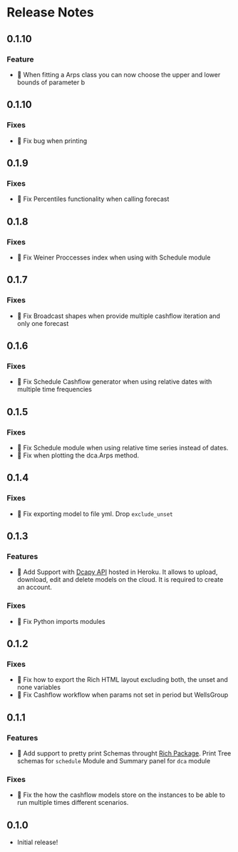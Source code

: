 # Release Notes

## 0.1.10
### Feature
* 🎨 When fitting a Arps class you can now choose the upper and lower bounds of parameter b

## 0.1.10
### Fixes
* 👷 Fix bug when printing


## 0.1.9
### Fixes
* 👷 Fix Percentiles functionality when calling forecast


## 0.1.8
### Fixes
* 👷 Fix Weiner Proccesses index when using with Schedule module

## 0.1.7
### Fixes
* 👷 Fix Broadcast shapes when provide multiple cashflow iteration and only one forecast

## 0.1.6
### Fixes
* 👷 Fix Schedule Cashflow generator when using relative dates with multiple time frequencies

## 0.1.5
### Fixes
* 👷 Fix Schedule module when using relative time series instead of dates.
* 👷 Fix when plotting the dca.Arps method.

## 0.1.4
### Fixes
* 👷 Fix exporting model to file yml. Drop `exclude_unset`

## 0.1.3
### Features
* 🎨 Add Support with [Dcapy API](https://dcapyapi.herokuapp.com/) hosted in Heroku. It allows to  upload, download, edit and delete models on the cloud. It is required to create an account.

### Fixes
* 👷 Fix Python imports modules

## 0.1.2
### Fixes
* 👷 Fix how to export the Rich HTML layout excluding both, the unset and none variables
* 👷 Fix Cashflow workflow when params not set in period but WellsGroup


## 0.1.1

### Features
* 🎨 Add support to pretty print Schemas throught [Rich Package](https://github.com/willmcgugan/rich). Print Tree schemas for `schedule` Module and Summary panel for `dca` module

### Fixes
* 👷 Fix the how the cashflow models store on the instances to be able to run multiple times different scenarios.

## 0.1.0

* Initial release!
